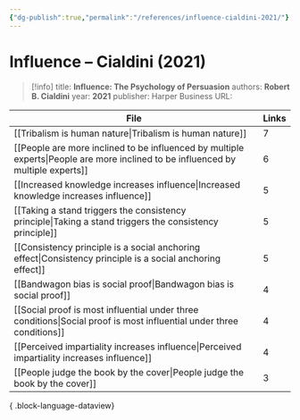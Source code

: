 ```yaml
---
{"dg-publish":true,"permalink":"/references/influence-cialdini-2021/"}
---
```



# Influence – Cialdini (2021)

> [!info]
> title: **Influence: The Psychology of Persuasion**
> authors: **Robert B. Cialdini**
> year: **2021**
> publisher: Harper Business
> URL: 



| File                                                                                                                                | Links |
| ----------------------------------------------------------------------------------------------------------------------------------- | ----- |
| [[Tribalism is human nature\|Tribalism is human nature]]                                                                         | 7     |
| [[People are more inclined to be influenced by multiple experts\|People are more inclined to be influenced by multiple experts]] | 6     |
| [[Increased knowledge increases influence\|Increased knowledge increases influence]]                                             | 5     |
| [[Taking a stand triggers the consistency principle\|Taking a stand triggers the consistency principle]]                         | 5     |
| [[Consistency principle is a social anchoring effect\|Consistency principle is a social anchoring effect]]                       | 5     |
| [[Bandwagon bias is social proof\|Bandwagon bias is social proof]]                                                               | 4     |
| [[Social proof is most influential under three conditions\|Social proof is most influential under three conditions]]             | 4     |
| [[Perceived impartiality increases influence\|Perceived impartiality increases influence]]                                       | 4     |
| [[People judge the book by the cover\|People judge the book by the cover]]                                                       | 3     |

{ .block-language-dataview}
